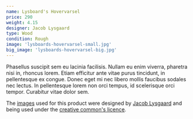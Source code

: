 ```yaml
---
name: Lysboard's Hovervarsel
price: 290
weight: 4.15
designer: Jacob Lysgaard
type: Wood
condition: Rough
image: 'lysboards-hovervarsel-small.jpg'
big_image: 'lysboards-hovervarsel-big.jpg'
---
```


Phasellus suscipit sem eu lacinia facilisis. Nullam eu enim viverra, pharetra nisi in, rhoncus lorem. Etiam efficitur ante vitae purus tincidunt, in pellentesque ex congue. Donec eget mi nec libero mollis faucibus sodales nec lectus. In pellentesque lorem non orci tempus, id scelerisque orci tempor. Curabitur vitae dolor sem.

The [images][flickr] used for this product were designed by [Jacob Lysgaard][designer] and being used under the [creative common's licence][licence].

[flickr]: http://www.flickr.com/photos/50290212@N05/15868669428
[designer]: http://nabovarsel.info
[licence]: http://creativecommons.org/licenses/by/2.0